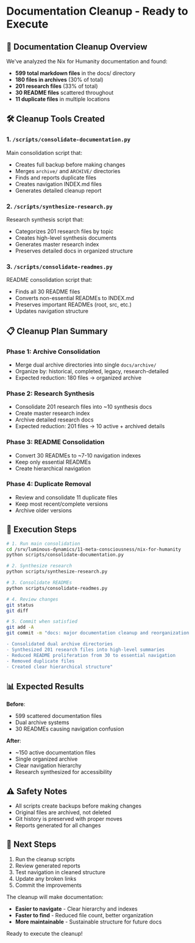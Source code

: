 # Documentation Cleanup - Ready to Execute

## 🎯 Documentation Cleanup Overview

We've analyzed the Nix for Humanity documentation and found:
- **599 total markdown files** in the docs/ directory
- **180 files in archives** (30% of total)
- **201 research files** (33% of total)
- **30 README files** scattered throughout
- **11 duplicate files** in multiple locations

## 🛠️ Cleanup Tools Created

### 1. `/scripts/consolidate-documentation.py`
Main consolidation script that:
- Creates full backup before making changes
- Merges `archive/` and `ARCHIVE/` directories
- Finds and reports duplicate files
- Creates navigation INDEX.md files
- Generates detailed cleanup report

### 2. `/scripts/synthesize-research.py`
Research synthesis script that:
- Categorizes 201 research files by topic
- Creates high-level synthesis documents
- Generates master research index
- Preserves detailed docs in organized structure

### 3. `/scripts/consolidate-readmes.py`
README consolidation script that:
- Finds all 30 README files
- Converts non-essential READMEs to INDEX.md
- Preserves important READMEs (root, src, etc.)
- Updates navigation structure

## 📋 Cleanup Plan Summary

### Phase 1: Archive Consolidation
- Merge dual archive directories into single `docs/archive/`
- Organize by: historical, completed, legacy, research-detailed
- Expected reduction: 180 files → organized archive

### Phase 2: Research Synthesis
- Consolidate 201 research files into ~10 synthesis docs
- Create master research index
- Archive detailed research docs
- Expected reduction: 201 files → 10 active + archived details

### Phase 3: README Consolidation
- Convert 30 READMEs to ~7-10 navigation indexes
- Keep only essential READMEs
- Create hierarchical navigation

### Phase 4: Duplicate Removal
- Review and consolidate 11 duplicate files
- Keep most recent/complete versions
- Archive older versions

## 🚀 Execution Steps

```bash
# 1. Run main consolidation
cd /srv/luminous-dynamics/11-meta-consciousness/nix-for-humanity
python scripts/consolidate-documentation.py

# 2. Synthesize research
python scripts/synthesize-research.py

# 3. Consolidate READMEs
python scripts/consolidate-readmes.py

# 4. Review changes
git status
git diff

# 5. Commit when satisfied
git add -A
git commit -m "docs: major documentation cleanup and reorganization

- Consolidated dual archive directories
- Synthesized 201 research files into high-level summaries
- Reduced README proliferation from 30 to essential navigation
- Removed duplicate files
- Created clear hierarchical structure"
```

## 📊 Expected Results

**Before**:
- 599 scattered documentation files
- Dual archive systems
- 30 READMEs causing navigation confusion

**After**:
- ~150 active documentation files
- Single organized archive
- Clear navigation hierarchy
- Research synthesized for accessibility

## ⚠️ Safety Notes

- All scripts create backups before making changes
- Original files are archived, not deleted
- Git history is preserved with proper moves
- Reports generated for all changes

## 🎯 Next Steps

1. Run the cleanup scripts
2. Review generated reports
3. Test navigation in cleaned structure
4. Update any broken links
5. Commit the improvements

The cleanup will make documentation:
- **Easier to navigate** - Clear hierarchy and indexes
- **Faster to find** - Reduced file count, better organization
- **More maintainable** - Sustainable structure for future docs

Ready to execute the cleanup!
